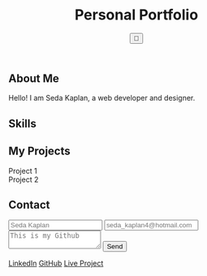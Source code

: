 <!DOCTYPE html>
<html lang="en">
<head>
    <meta charset="UTF-8">
    <meta name="viewport" content="width=device-width, initial-scale=1.0">
    <title>Personal Portfolio</title>
    <link rel="stylesheet" href="styles.css">
    <script defer src="script.js"></script>
</head>
<body>
    <header>
        <h1>Personal Portfolio</h1>
        <button id="dark-mode-toggle">🌙</button>
    </header>
    <section id="about">
        <h2>About Me</h2>
        <p>Hello! I am Seda Kaplan, a web developer and designer.</p>
    </section>
    <section id="skills">
        <h2>Skills</h2>
        <ul id="skill-list"></ul>
    </section>
    <section id="projects">
        <h2>My Projects</h2>
        <div class="project">Project 1</div>
        <div class="project">Project 2</div>
    </section>
    <section id="contact">
        <h2>Contact</h2>
        <form>
            <input type="text" placeholder="Seda Kaplan" required>
            <input type="email" placeholder="seda_kaplan4@hotmail.com" required>
            <textarea placeholder="This is my Github" required></textarea>
            <button type="submit">Send</button>
        </form>
    </section>
    <footer>
        <a href="[https://www.linkedin.com/in/[your-username]](https://www.linkedin.com/in/seda-kaplan-404529344/)" target="_blank">LinkedIn</a>
        <a href="https://[github.com/[your-username]](https://github.com/Seda4/pp-personal-portfolio-for)" target="_blank">GitHub</a>
        <a href="https://[your-project-link]" target="_blank">Live Project</a>
    </footer>
</body>
</html>
